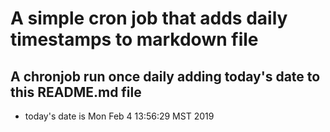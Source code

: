 A simple cron job that adds daily timestamps to markdown file
============================================================
## A chronjob run once daily adding today's date to this README.md file
* today's date is Mon Feb  4 13:56:29 MST 2019
